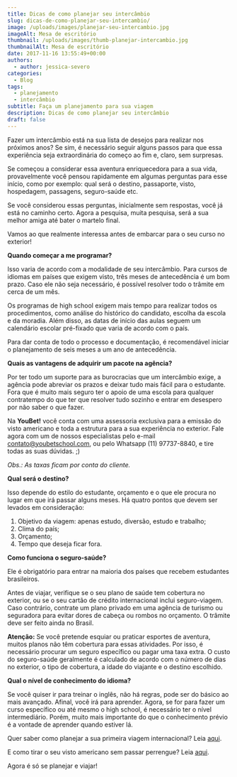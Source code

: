 ```yaml
---
title: Dicas de como planejar seu intercâmbio
slug: dicas-de-como-planejar-seu-intercambio/
image: /uploads/images/planejar-seu-intercambio.jpg
imageAlt: Mesa de escritório
thumbnail: /uploads/images/thumb-planejar-intercambio.jpg
thumbnailAlt: Mesa de escritório
date: 2017-11-16 13:55:49+00:00
authors:
  - author: jessica-severo
categories:
  - Blog
tags:
  - planejamento
  - intercâmbio
subtitle: Faça um planejamento para sua viagem
description: Dicas de como planejar seu intercâmbio
draft: false
---
```


Fazer um intercâmbio está na sua lista de desejos para realizar nos próximos
anos? Se sim, é necessário seguir alguns passos para que essa experiência seja
extraordinária do começo ao fim e, claro, sem surpresas.

Se começou a considerar essa aventura enriquecedora para a sua vida,
provavelmente você pensou rapidamente em algumas perguntas para esse início,
como por exemplo: qual será o destino, passaporte, visto, hospedagem, passagens,
seguro-saúde etc.

Se você considerou essas perguntas, inicialmente sem respostas, você já está no
caminho certo. Agora a pesquisa, muita pesquisa, será a sua melhor amiga até
bater o martelo final.

Vamos ao que realmente interessa antes de embarcar para o seu curso no exterior!

**Quando começar a me programar?**

Isso varia de acordo com a modalidade de seu intercâmbio. Para cursos de idiomas
em países que exigem visto, três meses de antecedência é um bom prazo. Caso ele
não seja necessário, é possível resolver todo o trâmite em cerca de um mês.

Os programas de high school exigem mais tempo para realizar todos os
procedimentos, como análise do histórico do candidato, escolha da escola e da
moradia. Além disso, as datas de início das aulas seguem um calendário escolar
pré-fixado que varia de acordo com o país.

Para dar conta de todo o processo e documentação, é recomendável iniciar o
planejamento de seis meses a um ano de antecedência.

**Quais as vantagens de adquirir um pacote na agência?**

Por ter todo um suporte para as burocracias que um intercâmbio exige, a agência
pode abreviar os prazos e deixar tudo mais fácil para o estudante. Fora que é
muito mais seguro ter o apoio de uma escola para qualquer contratempo do que ter
que resolver tudo sozinho e entrar em desespero por não saber o que fazer.

Na **YouBet!** você conta com uma assessoria exclusiva para a emissão do visto
americano e toda a estrutura para a sua experiência no exterior. Fale agora com
um de nossos especialistas pelo e-mail contato@youbetschool.com, ou pelo
Whatsapp (11) 97737-8840, e tire todas as suas dúvidas. ;)

_Obs.: As taxas ficam por conta do cliente._

**Qual será o destino?**

Isso depende do estilo do estudante, orçamento e o que ele procura no lugar em
que irá passar alguns meses. Há quatro pontos que devem ser levados em
consideração:

1. Objetivo da viagem: apenas estudo, diversão, estudo e trabalho;
2. Clima do país;
3. Orçamento;
4. Tempo que deseja ficar fora.

**Como funciona o seguro-saúde?**

Ele é obrigatório para entrar na maioria dos países que recebem estudantes
brasileiros.

Antes de viajar, verifique se o seu plano de saúde tem cobertura no exterior, ou
se o seu cartão de crédito internacional inclui seguro-viagem. Caso contrário,
contrate um plano privado em uma agência de turismo ou seguradora para evitar
dores de cabeça ou rombos no orçamento. O trâmite deve ser feito ainda no
Brasil.

**Atenção:** Se você pretende esquiar ou praticar esportes de aventura, muitos
planos não têm cobertura para essas atividades. Por isso, é necessário procurar
um seguro específico ou pagar uma taxa extra. O custo do seguro-saúde geralmente
é calculado de acordo com o número de dias no exterior, o tipo de cobertura, a
idade do viajante e o destino escolhido.

**Qual o nível de conhecimento do idioma?**

Se você quiser ir para treinar o inglês, não há regras, pode ser do básico ao
mais avançado. Afinal, você irá para aprender. Agora, se for para fazer um curso
específico ou até mesmo o high school, é necessário ter o nível intermediário.
Porém, muito mais importante do que o conhecimento prévio é a vontade de
aprender quando estiver lá.

Quer saber como planejar a sua primeira viagem internacional? Leia
[aqui](/blog/primeira-viagem-internacional/).

E como tirar o seu visto americano sem passar perrengue? Leia
[aqui](/blog/passo-passo-para-conseguir-seu-visto-americano/).

Agora é só se planejar e viajar!
